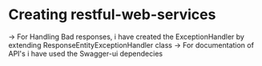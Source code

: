 # Creating restful-web-services

-> For Handling Bad responses, i have created the ExceptionHandler by extending ResponseEntityExceptionHandler class
-> For documentation of API's i have used the Swagger-ui dependecies
